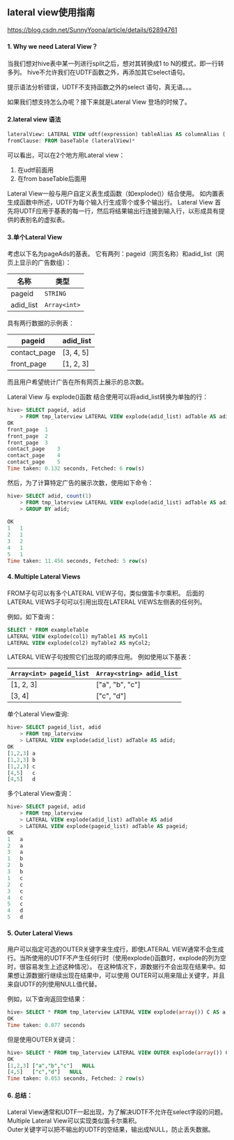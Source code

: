 ## lateral view使用指南
https://blog.csdn.net/SunnyYoona/article/details/62894761

#### 1. Why we need Lateral View？
当我们想对hive表中某一列进行split之后，想对其转换成1 to N的模式，即一行转多列。
hive不允许我们在UDTF函数之外，再添加其它select语句。

提示语法分析错误，UDTF不支持函数之外的select 语句，真无语。。。

如果我们想支持怎么办呢？接下来就是Lateral View 登场的时候了。

#### 2.lateral view 语法
```sql
lateralView: LATERAL VIEW udtf(expression) tableAlias AS columnAlias (',' columnAlias)*
fromClause: FROM baseTable (lateralView)*
```
可以看出，可以在2个地方用Lateral view：  
1. 在udtf前面用  
2. 在from baseTable后面用  

Lateral View一般与用户自定义表生成函数（如explode()）结合使用。 如内置表生成函数中所述，UDTF为每个输入行生成零个或多个输出行。 Lateral View 首先将UDTF应用于基表的每一行，然后将结果输出行连接到输入行，以形成具有提供的表别名的虚拟表。

#### 3.单个Lateral View
考虑以下名为pageAds的基表。 它有两列：pageid（网页名称）和adid_list（网页上显示的广告数组）：

| 名称      | 类型       |
| --------- | ---------- |
| pageid    | `STRING`     |
| adid_list | `Array<int>` |

具有两行数据的示例表：

| pageid       | adid_list |
| ------------ | --------- |
| contact_page | [3, 4, 5] |
| front_page   | [1, 2, 3] |

而且用户希望统计广告在所有网页上展示的总次数。

Lateral View 与 explode()函数 结合使用可以将adid_list转换为单独的行：

```sql
hive> SELECT pageid, adid
    > FROM tmp_laterview LATERAL VIEW explode(adid_list) adTable AS adid;
OK
front_page	1
front_page	2
front_page	3
contact_page	3
contact_page	4
contact_page	5
Time taken: 0.132 seconds, Fetched: 6 row(s)
```

然后，为了计算特定广告的展示次数，使用如下命令：

```sql
hive> SELECT adid, count(1)
    > FROM tmp_laterview LATERAL VIEW explode(adid_list) adTable AS adid
    > GROUP BY adid;
 
OK
1	1
2	1
3	2
4	1
5	1
Time taken: 11.456 seconds, Fetched: 5 row(s)
```

#### 4. Multiple Lateral Views
FROM子句可以有多个LATERAL VIEW子句，类似做笛卡尔乘积。 后面的LATERAL VIEWS子句可以引用出现在LATERAL VIEWS左侧表的任何列。

例如，如下查询：
```sql
SELECT * FROM exampleTable
LATERAL VIEW explode(col1) myTable1 AS myCol1
LATERAL VIEW explode(col2) myTable2 AS myCol2;
```

LATERAL VIEW子句按照它们出现的顺序应用。 例如使用以下基表：

| `Array<int> pageid_list` | `Array<string> adid_list` |
| ---------------------- | ----------------------- |
| [1, 2, 3]              | ["a", "b", "c"]         |
| [3, 4]                 | ["c", "d"]              |

单个Lateral View查询:
```sql
hive> SELECT pageid_list, adid 
    > FROM tmp_laterview
    > LATERAL VIEW explode(adid_list) adTable AS adid;
OK
[1,2,3]	a
[1,2,3]	b
[1,2,3]	c
[4,5]	c
[4,5]	d
```

多个Lateral View查询：
```sql
hive> SELECT pageid, adid 
    > FROM tmp_laterview
    > LATERAL VIEW explode(adid_list) adTable AS adid
    > LATERAL VIEW explode(pageid_list) adTable AS pageid;
OK
1	a
2	a
3	a
1	b
2	b
3	b
1	c
2	c
3	c
4	c
5	c
4	d
5	d
```

#### 5. Outer Lateral Views
用户可以指定可选的OUTER关键字来生成行，即使LATERAL VIEW通常不会生成行。当所使用的UDTF不产生任何行时（使用explode()函数时，explode的列为空时，很容易发生上述这种情况）。 在这种情况下，源数据行不会出现在结果中。如果想让源数据行继续出现在结果中，可以使用 OUTER可以用来阻止关键字，并且来自UDTF的列使用NULL值代替。

例如，以下查询返回空结果：
```sql
hive> SELECT * FROM tmp_laterview LATERAL VIEW explode(array()) C AS a;
OK
Time taken: 0.077 seconds
```

但是使用OUTER关键词：
```sql
hive> SELECT * FROM tmp_laterview LATERAL VIEW OUTER explode(array()) C AS a;
OK
[1,2,3]	["a","b","c"]	NULL
[4,5]	["c","d"]	NULL
Time taken: 0.053 seconds, Fetched: 2 row(s)
```

#### 6. 总结：
Lateral View通常和UDTF一起出现，为了解决UDTF不允许在select字段的问题。  
Multiple Lateral View可以实现类似笛卡尔乘积。  
Outer关键字可以把不输出的UDTF的空结果，输出成NULL，防止丢失数据。  


